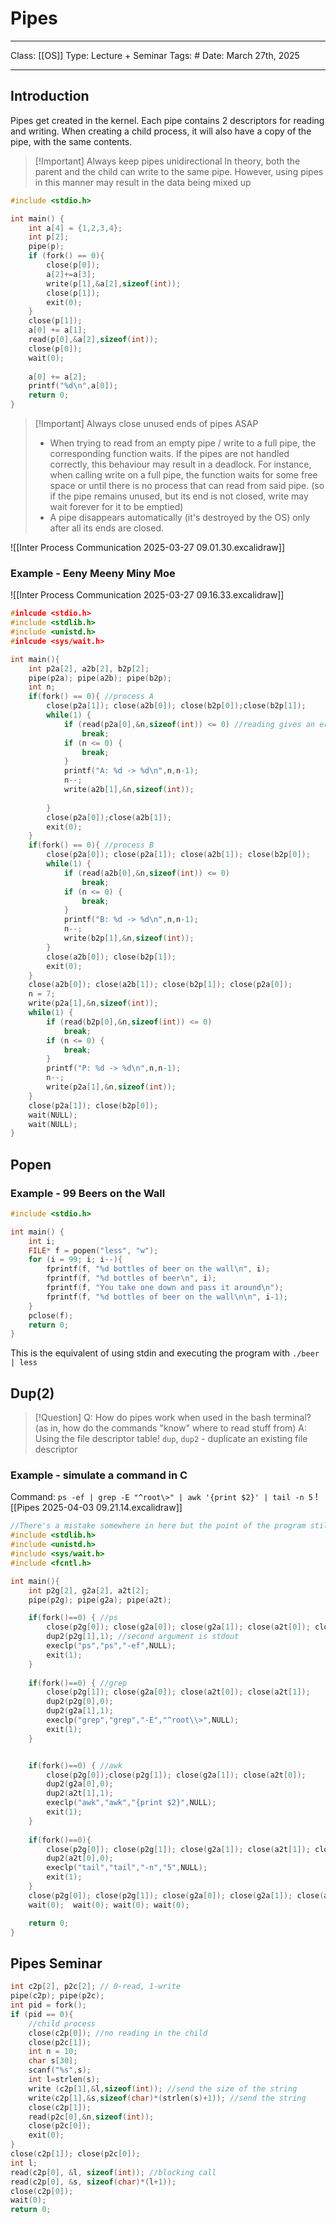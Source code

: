 # Pipes
___
Class: [[OS]]
Type: Lecture + Seminar
Tags: # 
Date: March 27th, 2025
___
## Introduction
Pipes get created in the kernel. Each pipe contains 2 descriptors for reading and writing. When creating a child process, it will also have a copy of the pipe, with the same contents.

>[!Important] Always keep pipes unidirectional 
> In theory, both the parent and the child can write to the same pipe. However, using pipes in this manner may result in the data being mixed up

```c++
#include <stdio.h>

int main() {
	int a[4] = {1,2,3,4};
	int p[2];
	pipe(p);
	if (fork() == 0){
		close(p[0]);
		a[2]+=a[3];
		write(p[1],&a[2],sizeof(int));
		close(p[1]);
		exit(0);
	}
	close(p[1]);
	a[0] += a[1];
	read(p[0],&a[2],sizeof(int));
	close(p[0]);
	wait(0);
	
	a[0] += a[2];
	printf("%d\n",a[0]);
	return 0;
}

```

>[!Important] Always close unused ends of pipes ASAP
>- When trying to read from an empty pipe / write to a full pipe, the corresponding function waits. If the pipes are not handled correctly, this behaviour may result in a deadlock. For instance, when calling write on a full pipe, the function waits for some free space or until there is no process that can read from said pipe. (so if the pipe remains unused, but its end is not closed, write may wait forever for it to be emptied)
>- A pipe disappears automatically (it's destroyed by the OS) only after all its ends are closed.

![[Inter Process Communication 2025-03-27 09.01.30.excalidraw]]


### Example - Eeny Meeny Miny Moe

![[Inter Process Communication 2025-03-27 09.16.33.excalidraw]]

```c
#inlcude <stdio.h>
#include <stdlib.h>
#include <unistd.h>
#inlcude <sys/wait.h>

int main(){
	int p2a[2], a2b[2], b2p[2];
	pipe(p2a); pipe(a2b); pipe(b2p);
	int n;
	if(fork() == 0){ //process A
		close(p2a[1]); close(a2b[0]); close(b2p[0]);close(b2p[1]);
		while(1) {
			if (read(p2a[0],&n,sizeof(int)) <= 0) //reading gives an error / reads nothing
				break;
			if (n <= 0) {
				break;
			}
			printf("A: %d -> %d\n",n,n-1);
			n--;
			write(a2b[1],&n,sizeof(int));
			
		}
		close(p2a[0]);close(a2b[1]);
		exit(0);
	}
	if(fork() == 0){ //process B
		close(p2a[0]); close(p2a[1]); close(a2b[1]); close(b2p[0]);
		while(1) {
			if (read(a2b[0],&n,sizeof(int)) <= 0) 
				break;
			if (n <= 0) {
				break;
			}
			printf("B: %d -> %d\n",n,n-1);
			n--;
			write(b2p[1],&n,sizeof(int));
		}
		close(a2b[0]); close(b2p[1]);
		exit(0);
	}
	close(a2b[0]); close(a2b[1]); close(b2p[1]); close(p2a[0]);
	n = 7;
	write(p2a[1],&n,sizeof(int));
	while(1) {
		if (read(b2p[0],&n,sizeof(int)) <= 0) 
			break;
		if (n <= 0) {
			break;
		}
		printf("P: %d -> %d\n",n,n-1);
		n--;
		write(p2a[1],&n,sizeof(int));
	}
	close(p2a[1]); close(b2p[0]);
	wait(NULL);
	wait(NULL);
}

```

## Popen
### Example - 99 Beers on the Wall
```c
#include <stdio.h>

int main() {
    int i;
    FILE* f = popen("less", "w");
    for (i = 99; i; i--){
        fprintf(f, "%d bottles of beer on the wall\n", i);
        fprintf(f, "%d bottles of beer\n", i);
        fprintf(f, "You take one down and pass it around\n");
        fprintf(f, "%d bottles of beer on the wall\n\n", i-1);
    }
    pclose(f);
    return 0;
}
```

This is the equivalent of using stdin and executing the program with `./beer | less`

## Dup(2)
>[!Question]
>Q: How do pipes work when used in the bash terminal? (as in, how do the commands "know" where to read stuff from)
>A: Using the file descriptor table! `dup`, `dup2` - duplicate an existing file descriptor
### Example - simulate a command in C
Command: `ps -ef | grep -E "^root\>" | awk '{print $2}' | tail -n 5`
![[Pipes 2025-04-03 09.21.14.excalidraw]]

 
```c
//There's a mistake somewhere in here but the point of the program still stands
#include <stdlib.h>
#include <unistd.h>
#include <sys/wait.h>
#include <fcntl.h>

int main(){
    int p2g[2], g2a[2], a2t[2];
    pipe(p2g); pipe(g2a); pipe(a2t);

    if(fork()==0) { //ps
        close(p2g[0]); close(g2a[0]); close(g2a[1]); close(a2t[0]); close(a2t[1]);
        dup2(p2g[1],1); //second argument is stdout
        execlp("ps","ps","-ef",NULL);
        exit(1);
    }
   
    if(fork()==0) { //grep
        close(p2g[1]); close(g2a[0]); close(a2t[0]); close(a2t[1]);
        dup2(p2g[0],0);
        dup2(g2a[1],1);
        execlp("grep","grep","-E","^root\\>",NULL);
        exit(1);
    }


    if(fork()==0) { //awk
        close(p2g[0]);close(p2g[1]); close(g2a[1]); close(a2t[0]);
        dup2(g2a[0],0);
        dup2(a2t[1],1);
        execlp("awk","awk","{print $2}",NULL);
        exit(1);
    }
   
    if(fork()==0){
        close(p2g[0]); close(p2g[1]); close(g2a[1]); close(a2t[1]); close(g2a[0]);
        dup2(a2t[0],0);
        execlp("tail","tail","-n","5",NULL);
        exit(1);
    }
    close(p2g[0]); close(p2g[1]); close(g2a[0]); close(g2a[1]); close(a2t[0]); close(a2t[1]);
    wait(0);  wait(0); wait(0); wait(0);

    return 0;
}

```
## Pipes Seminar

```c
int c2p[2], p2c[2]; // 0-read, 1-write
pipe(c2p); pipe(p2c);
int pid = fork();
if (pid == 0){
	//child process 
	close(c2p[0]); //no reading in the child 
	close(p2c[1]);
	int n = 10;
	char s[30];
	scanf("%s",s);
	int l=strlen(s);
	write (c2p[1],&l,sizeof(int)); //send the size of the string
	write(c2p[1],&s,sizeof(char)*(strlen(s)+1)); //send the string
	close(c2p[1]);
	read(p2c[0],&n,sizeof(int));
	close(p2c[0]);
	exit(0);
}
close(c2p[1]); close(p2c[0]);
int l;
read(c2p[0], &l, sizeof(int)); //blocking call 
read(c2p[0], &s, sizeof(char)*(l+1));
close(c2p[0]);
wait(0);
return 0;
```